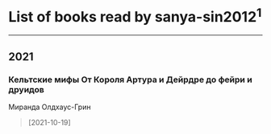 # List of books read by sanya-sin2012<sup>1</sup>
---

## 2021

### Кельтские мифы От Короля Артура и Дейрдре до фейри и друидов
Миранда Олдхаус-Грин
> [2021-10-19] 



